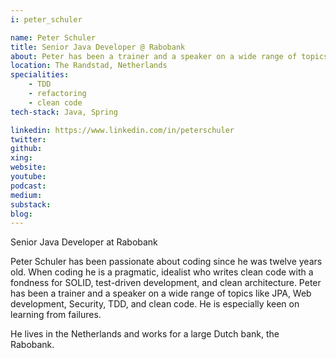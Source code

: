 ```yaml
---
i: peter_schuler

name: Peter Schuler
title: Senior Java Developer @ Rabobank
about: Peter has been a trainer and a speaker on a wide range of topics like JPA, Web development, Security, TDD, and clean code.
location: The Randstad, Netherlands
specialities:
    - TDD
    - refactoring
    - clean code
tech-stack: Java, Spring

linkedin: https://www.linkedin.com/in/peterschuler
twitter:
github:
xing:
website:
youtube:
podcast:
medium:
substack:
blog:
---
```


Senior Java Developer at Rabobank

Peter Schuler has been passionate about coding since he was twelve years old. When coding he is a pragmatic, idealist who writes clean code with a fondness for SOLID, test-driven development, and clean architecture. Peter has been a trainer and a speaker on a wide range of topics like JPA, Web development, Security, TDD, and clean code. He is especially keen on learning from failures.

He lives in the Netherlands and works for a large Dutch bank, the Rabobank.
